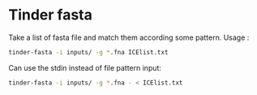 # Tinder fasta


Take a list of fasta file and match them according some pattern.
Usage :

```bash
tinder-fasta -i inputs/ -g *.fna ICElist.txt
```

Can use the stdin instead of file pattern input:

```bash
tinder-fasta -i inputs/ -g *.fna - < ICElist.txt
```
